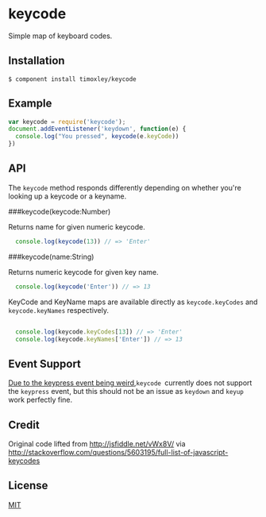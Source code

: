 # keycode

  Simple map of keyboard codes.

## Installation

```
$ component install timoxley/keycode
```

## Example

```js
var keycode = require('keycode');
document.addEventListener('keydown', function(e) {
  console.log("You pressed", keycode(e.keyCode))
})

```

## API

The `keycode` method responds differently depending on whether you're
looking up a keycode or a keyname.

###keycode(keycode:Number)

Returns name for given numeric keycode.

```js
  console.log(keycode(13)) // => 'Enter'
```

###keycode(name:String)

Returns numeric keycode for given key name.

```js
  console.log(keycode('Enter')) // => 13
```

KeyCode and KeyName maps are available directly as `keycode.keyCodes` and
`keycode.keyNames` respectively.

```js

  console.log(keycode.keyCodes[13]) // => 'Enter'
  console.log(keycode.keyNames['Enter']) // => 13

```

## Event Support

[Due to the keypress event being weird](https://github.com/timoxley/keycode/wiki/wtf%3F-keydown-vs-keypress),`keycode `currently does not support the `keypress` event, but this should not be an issue as `keydown` and `keyup` work perfectly fine.

## Credit

Original code lifted from http://jsfiddle.net/vWx8V/ via http://stackoverflow.com/questions/5603195/full-list-of-javascript-keycodes

## License

[MIT](http://opensource.org/licenses/mit-license.php)
